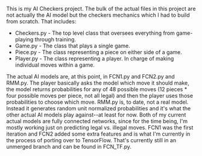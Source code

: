 This is my AI Checkers project. The bulk of the actual files in this project are not actually the AI model but the checkers mechanics which I had to build from scratch. That includes:

* Checkers.py - The top level class that oversees everything from game-playing through training.
* Game.py - The class that plays a single game.
* Piece.py - The class representing a piece on either side of a game.
* Player.py - The class representing a player. Ιn charge of making individual moves within a game.

The actual AI models are, at this point, in FCN1.py and FCN2.py and RMM.py. The player basically asks the model which move it should make, the model returns probabilities for any of 48 possible moves (12 pieces * four possible moves per piece, not all legal) and then the player uses those probabilities to choose which move. RMM.py is, to date, not a real model. Instead it generates random unit normalized probabilities and it's what the other actual AI models play against--at least for now. Both of my current actual models are fully connected networks, since for the time being, I'm mostly working just on predicting legal vs. illegal moves. FCN1 was the first iteration and FCN2 added some extra features and is what I'm currently in the process of porting over to TensorFlow. That's currently still in an unmerged branch and can be found in FCN_TF.py.